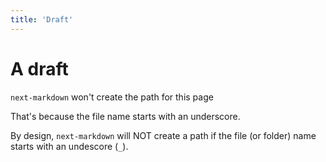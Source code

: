 ```yaml
---
title: 'Draft'
---
```


# A draft

`next-markdown` won't create the path for this page

That's because the file name starts with an underscore.

By design, `next-markdown` will NOT create a path if the file (or folder) name starts with an undescore (`_`).
